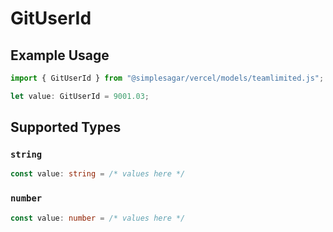 # GitUserId

## Example Usage

```typescript
import { GitUserId } from "@simplesagar/vercel/models/teamlimited.js";

let value: GitUserId = 9001.03;
```

## Supported Types

### `string`

```typescript
const value: string = /* values here */
```

### `number`

```typescript
const value: number = /* values here */
```

